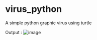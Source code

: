 # virus_python
A simple python graphic virus using turtle

Output : 
![image](https://user-images.githubusercontent.com/88579983/167107929-a41c629e-ce87-4718-bdac-aec35ca27a3f.png)

